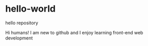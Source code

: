# hello-world
hello repository

Hi humans! I am new to github and I enjoy learning front-end web development
